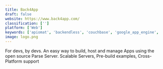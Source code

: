 ```yaml
---
title: Back4App
draft: false 
website: https://www.back4app.com/
classification: ['']
platform: ['Web']
keywords: ['apiomat', 'backendless', 'couchbase', 'google_app_engine', 'heroku', 'kinto', 'kumulos', 'openshift', 'para', 'parse_(updated)', 'strapi', 'convertigo', 'deployd', 'dotcloud']
image: logo.png
---
```

For devs, by devs. An easy way to build, host and manage Apps using the open source Parse Server. Scalable Servers, Pre-build examples, Cross-Platform support